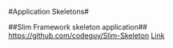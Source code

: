 #Application Skeletons#

##Slim Framework skeleton application##
https://github.com/codeguy/Slim-Skeleton [Link](https://github.com/codeguy/Slim-Skeleton)
